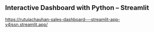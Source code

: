 
## Interactive Dashboard with Python – Streamlit

https://rutujachauhan-sales-dashboard---streamlit-app-v4jssn.streamlit.app/
